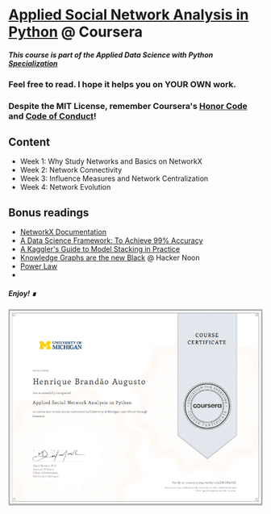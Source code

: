 # [Applied Social Network Analysis in Python](https://www.coursera.org/learn/python-social-network-analysis?) @ Coursera

#### *This course is part of the Applied Data Science with Python [Specialization](https://www.coursera.org/specializations/data-science-python)*

### Feel free to read. I hope it helps you on YOUR OWN work.

### Despite the MIT License, remember Coursera's [Honor Code](https://learner.coursera.help/hc/en-us/articles/209818863-Coursera-Honor-Code) and [Code of Conduct](https://learner.coursera.help/hc/en-us/articles/208280036-Coursera-Code-of-Conduct)!

## Content

- Week 1: Why Study Networks and Basics on NetworkX
- Week 2: Network Connectivity
- Week 3: Influence Measures and Network Centralization
- Week 4: Network Evolution

## Bonus readings
- [NetworkX Documentation](https://networkx.github.io/documentation/stable/)
- [A Data Science Framework: To Achieve 99% Accuracy](https://www.kaggle.com/ldfreeman3/a-data-science-framework-to-achieve-99-accuracy)
- [A Kaggler's Guide to Model Stacking in Practice](http://blog.kaggle.com/2016/12/27/a-kagglers-guide-to-model-stacking-in-practice/?source=post_page---------------------------)
- [Knowledge Graphs are the new Black](https://medium.com/hackernoon/knowledge-graphs-are-the-new-black-the-year-of-the-graph-newsletter-may-2019-6f5ce994d821) @ Hacker Noon
- [Power Law](https://www.statisticshowto.datasciencecentral.com/power-law/)
- 


##### Enjoy! &#8718;

![certificate](./cert.png)